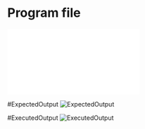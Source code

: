 # Program file
![FCFS](FCFS.py)

#ExpectedOutput
![ExpectedOutput](ExpectedOutput)

#ExecutedOutput
![ExecutedOutput](ExecutedOut)

